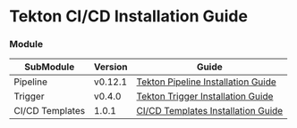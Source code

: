 # Tekton CI/CD Installation Guide

### Module

| SubModule | Version | Guide |
| ------ | --- | ------ |
| Pipeline | v0.12.1 | [Tekton Pipeline Installation Guide](./pipeline.md) |
| Trigger | v0.4.0 | [Tekton Trigger Installation Guide](./trigger.md) |
| CI/CD Templates | 1.0.1 | [CI/CD Templates Installation Guide](https://github.com/tmax-cloud/hypercloud-operator/blob/master/_catalog_museum/was/installation.md) |
